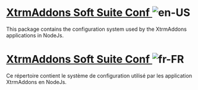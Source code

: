 # [XtrmAddons Soft Suite Conf ](https://github.node-soft-suite-conf.xtrmaddons.com/docs/html/xtrmaddons-soft-suite-conf/0.1.1/tutorial-en.html)![en-US](https://github.assets.xtrmaddons.com/assets/images/en.gif)

This package contains the configuration system used by the XtrmAddons applications in NodeJs.

# [XtrmAddons Soft Suite Conf ](https://github.node-soft-suite-conf.xtrmaddons.com/docs/html/xtrmaddons-soft-suite-conf/0.1.1/tutorial-fr.html)![fr-FR](https://github.assets.xtrmaddons.com/assets/images/fr.gif)

Ce répertoire contient le système de configuration utilisé par les application XtrmAddons en NodeJs.
